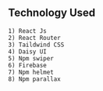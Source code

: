 ## Technology Used
    1) React Js
    2) React Router
    3) Taildwind CSS
    4) Daisy UI
    5) Npm swiper
    6) Firebase
    7) Npm helmet
    8) Npm parallax
